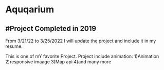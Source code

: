 # Aquqarium
#Project Completed in 2019
----------------------------------------------------------


From 3/21/22 to 3/25/2022
I will update the project and include it in my resume.


This is one of mY favorite Project.
Project include animation:
1)Animation
2)responsive imaage
3)Map api
4)and many more
